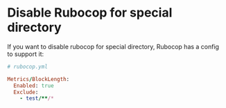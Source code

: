 # Disable Rubocop for special directory

If you want to disable rubocop for special directory, Rubocop has a config to
support it:


```ruby
# rubocop.yml

Metrics/BlockLength:
  Enabled: true
  Exclude:
    - test/**/*
```
